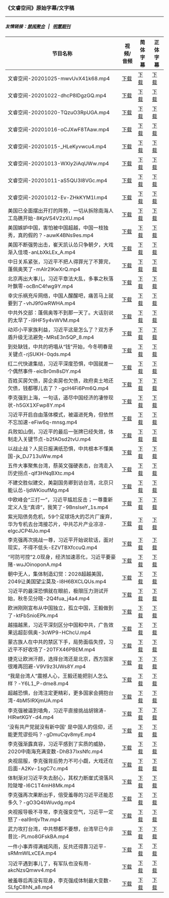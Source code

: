 ### 《文睿空间》原始字幕/文字稿
---
##### 友情链接：[禁闻聚合](https://github.com/gfw-breaker/banned-news) &nbsp;&nbsp;|&nbsp;&nbsp; [明慧期刊](https://github.com/gfw-breaker/mh-qikan) 
| 节目名称 | 视频/音频 | 简体字幕 | 正体字幕 |
|---|---|---|---|
| 文睿空间-20201025-mwvUvX41k68.mp4 | [下载](https://y2mate.com/zh-cn/search/mwvUvX41k68) | [下载](../channels/wenrui/_mwvUvX41k68.srt?raw=true) | [下载](../channels/wenrui/_mwvUvX41k68.tw.srt?raw=true) | 
| 文睿空间-20201022-dhcP8lDgzGQ.mp4 | [下载](https://y2mate.com/zh-cn/search/dhcP8lDgzGQ) | [下载](../channels/wenrui/_dhcP8lDgzGQ.srt?raw=true) | [下载](../channels/wenrui/_dhcP8lDgzGQ.tw.srt?raw=true) | 
| 文睿空间-20201020-TQzuO3RpUGA.mp4 | [下载](https://y2mate.com/zh-cn/search/TQzuO3RpUGA) | [下载](../channels/wenrui/_TQzuO3RpUGA.srt?raw=true) | [下载](../channels/wenrui/_TQzuO3RpUGA.tw.srt?raw=true) | 
| 文睿空间-20201016-oCJXwF8TAaw.mp4 | [下载](https://y2mate.com/zh-cn/search/oCJXwF8TAaw) | [下载](../channels/wenrui/_oCJXwF8TAaw.srt?raw=true) | [下载](../channels/wenrui/_oCJXwF8TAaw.tw.srt?raw=true) | 
| 文睿空间-20201015-_HLeKyvwcu4.mp4 | [下载](https://y2mate.com/zh-cn/search/_HLeKyvwcu4) | [下载](../channels/wenrui/__HLeKyvwcu4.srt?raw=true) | [下载](../channels/wenrui/__HLeKyvwcu4.tw.srt?raw=true) | 
| 文睿空间-20201013-WXly2iAqUWw.mp4 | [下载](https://y2mate.com/zh-cn/search/WXly2iAqUWw) | [下载](../channels/wenrui/_WXly2iAqUWw.srt?raw=true) | [下载](../channels/wenrui/_WXly2iAqUWw.tw.srt?raw=true) | 
| 文睿空间-20201011-aS5QU3l8VGc.mp4 | [下载](https://y2mate.com/zh-cn/search/aS5QU3l8VGc) | [下载](../channels/wenrui/_aS5QU3l8VGc.srt?raw=true) | [下载](../channels/wenrui/_aS5QU3l8VGc.tw.srt?raw=true) | 
| 文睿空间-20201012-Ev-ZHkKYM1I.mp4 | [下载](https://y2mate.com/zh-cn/search/Ev-ZHkKYM1I) | [下载](../channels/wenrui/_Ev-ZHkKYM1I.srt?raw=true) | [下载](../channels/wenrui/_Ev-ZHkKYM1I.tw.srt?raw=true) | 
| 美国已全面摆出开打的阵势，一切从拆除南海人工岛礁开始-8KpVS4V2zXU.mp4 | [下载](https://y2mate.com/zh-cn/search/8KpVS4V2zXU) | [下载](../channels/wenrui/_8KpVS4V2zXU.srt?raw=true) | [下载](../channels/wenrui/_8KpVS4V2zXU.tw.srt?raw=true) | 
| 美国嫉妒中国，害怕被中国超越，中国一枝独秀，真的假的？-auwK4BNs9es.mp4 | [下载](https://y2mate.com/zh-cn/search/auwK4BNs9es) | [下载](../channels/wenrui/_auwK4BNs9es.srt?raw=true) | [下载](../channels/wenrui/_auwK4BNs9es.tw.srt?raw=true) | 
| 美国不断强势出击，崔天凯认怂只争朝夕，大戏渐入佳境-anLbXkLEx_A.mp4 | [下载](https://y2mate.com/zh-cn/search/anLbXkLEx_A) | [下载](../channels/wenrui/_anLbXkLEx_A.srt?raw=true) | [下载](../channels/wenrui/_anLbXkLEx_A.tw.srt?raw=true) | 
| 中日关系紧张，习近平不把人得罪光了不算完，蓬佩奥笑了-mAIr2lKwXrQ.mp4 | [下载](https://y2mate.com/zh-cn/search/mAIr2lKwXrQ) | [下载](../channels/wenrui/_mAIr2lKwXrQ.srt?raw=true) | [下载](../channels/wenrui/_mAIr2lKwXrQ.tw.srt?raw=true) | 
| 北京再出大事儿，习近平章法大乱，多事之秋落叶飘零-ocBnC4fwg9Y.mp4 | [下载](https://y2mate.com/zh-cn/search/ocBnC4fwg9Y) | [下载](../channels/wenrui/_ocBnC4fwg9Y.srt?raw=true) | [下载](../channels/wenrui/_ocBnC4fwg9Y.tw.srt?raw=true) | 
| 幸灾乐祸充斥网络，中国人醒醒吧，痛苦马上就要到了-vhJ9fGwRWHA.mp4 | [下载](https://y2mate.com/zh-cn/search/vhJ9fGwRWHA) | [下载](../channels/wenrui/_vhJ9fGwRWHA.srt?raw=true) | [下载](../channels/wenrui/_vhJ9fGwRWHA.tw.srt?raw=true) | 
| 中共外交部：蓬佩奥等不到那一天了。大话别说的太早了-i9HF5y4vWVM.mp4 | [下载](https://y2mate.com/zh-cn/search/i9HF5y4vWVM) | [下载](../channels/wenrui/_i9HF5y4vWVM.srt?raw=true) | [下载](../channels/wenrui/_i9HF5y4vWVM.tw.srt?raw=true) | 
| 动邓小平家族利益，习近平这是怎么了？双方矛盾升级无法避免-MRsE3n5QP_8.mp4 | [下载](https://y2mate.com/zh-cn/search/MRsE3n5QP_8) | [下载](../channels/wenrui/_MRsE3n5QP_8.srt?raw=true) | [下载](../channels/wenrui/_MRsE3n5QP_8.tw.srt?raw=true) | 
| 到处缺钱，中共的坍塌从“钱”开始，今冬明春是关键点-rjSUKH-0qds.mp4 | [下载](https://y2mate.com/zh-cn/search/rjSUKH-0qds) | [下载](../channels/wenrui/_rjSUKH-0qds.srt?raw=true) | [下载](../channels/wenrui/_rjSUKH-0qds.tw.srt?raw=true) | 
| 红二代快速集结，习近平深度恐惧，中国就差一个偶然事件-eicBr0m8sDY.mp4 | [下载](https://y2mate.com/zh-cn/search/eicBr0m8sDY) | [下载](../channels/wenrui/_eicBr0m8sDY.srt?raw=true) | [下载](../channels/wenrui/_eicBr0m8sDY.tw.srt?raw=true) | 
| 百姓买房欠债，房企卖房也欠债，政府卖土地还欠债，钱都哪儿去了？-gcH4Fi6Pm6Q.mp4 | [下载](https://y2mate.com/zh-cn/search/gcH4Fi6Pm6Q) | [下载](../channels/wenrui/_gcH4Fi6Pm6Q.srt?raw=true) | [下载](../channels/wenrui/_gcH4Fi6Pm6Q.tw.srt?raw=true) | 
| 李克强到上海，一句话，道尽中国经济的凄惨现状-h5GX1XFwp8Y.mp4 | [下载](https://y2mate.com/zh-cn/search/h5GX1XFwp8Y) | [下载](../channels/wenrui/_h5GX1XFwp8Y.srt?raw=true) | [下载](../channels/wenrui/_h5GX1XFwp8Y.tw.srt?raw=true) | 
| 习近平开启自由落体模式，被逼进死角，但依然不忘加速-eFiw6q-mnsg.mp4 | [下载](https://y2mate.com/zh-cn/search/eFiw6q-mnsg) | [下载](../channels/wenrui/_eFiw6q-mnsg.srt?raw=true) | [下载](../channels/wenrui/_eFiw6q-mnsg.tw.srt?raw=true) | 
| 兵败如山倒，习近平的最后一张牌已经失效，体制走入关键节点-b2fAOsd2tvU.mp4 | [下载](https://y2mate.com/zh-cn/search/b2fAOsd2tvU) | [下载](../channels/wenrui/_b2fAOsd2tvU.srt?raw=true) | [下载](../channels/wenrui/_b2fAOsd2tvU.tw.srt?raw=true) | 
| 以战止战？人民日报满纸恐惧，中共根本不懂美国-jk_DJ713uWw.mp4 | [下载](https://y2mate.com/zh-cn/search/jk_DJ713uWw) | [下载](../channels/wenrui/_jk_DJ713uWw.srt?raw=true) | [下载](../channels/wenrui/_jk_DJ713uWw.tw.srt?raw=true) | 
| 五件大事聚焦台湾，蔡英文强硬表态，台湾走入历史拐点-qlf3HNqBXtc.mp4 | [下载](https://y2mate.com/zh-cn/search/qlf3HNqBXtc) | [下载](../channels/wenrui/_qlf3HNqBXtc.srt?raw=true) | [下载](../channels/wenrui/_qlf3HNqBXtc.tw.srt?raw=true) | 
| 不建交胜似建交，美副国务卿到访台湾，北京只能认怂-IjdWKioufMg.mp4 | [下载](https://y2mate.com/zh-cn/search/IjdWKioufMg) | [下载](../channels/wenrui/_IjdWKioufMg.srt?raw=true) | [下载](../channels/wenrui/_IjdWKioufMg.tw.srt?raw=true) | 
| 中欧峰会“三打一”，习近平尴尬反击；一尊重新定义人生“真谛”，我笑了-9BnsIseY_1s.mp4 | [下载](https://y2mate.com/zh-cn/search/9BnsIseY_1s) | [下载](../channels/wenrui/_9BnsIseY_1s.srt?raw=true) | [下载](../channels/wenrui/_9BnsIseY_1s.tw.srt?raw=true) | 
| 紫光陷债务危机，59个足球场大的芯片厂废弃，华为专机去台湾接芯片，中共芯片产业凉凉-eIgcJCP4lJo.mp4 | [下载](https://y2mate.com/zh-cn/search/eIgcJCP4lJo) | [下载](../channels/wenrui/_eIgcJCP4lJo.srt?raw=true) | [下载](../channels/wenrui/_eIgcJCP4lJo.tw.srt?raw=true) | 
| 李克强再次挑战一尊，习近平开始说软话，面对现实，不得不低头-EZVTBXfccuQ.mp4 | [下载](https://y2mate.com/zh-cn/search/EZVTBXfccuQ) | [下载](../channels/wenrui/_EZVTBXfccuQ.srt?raw=true) | [下载](../channels/wenrui/_EZVTBXfccuQ.tw.srt?raw=true) | 
| “可防可控”2.0现身，经济加速恶化，习近平要豪赌-wuJOinoponA.mp4 | [下载](https://y2mate.com/zh-cn/search/wuJOinoponA) | [下载](../channels/wenrui/_wuJOinoponA.srt?raw=true) | [下载](../channels/wenrui/_wuJOinoponA.tw.srt?raw=true) | 
| 朝中无人，集体制造幻觉：2028超越美国，2049让美国望尘莫及-I8H6BXCLQUs.mp4 | [下载](https://y2mate.com/zh-cn/search/I8H6BXCLQUs) | [下载](../channels/wenrui/_I8H6BXCLQUs.srt?raw=true) | [下载](../channels/wenrui/_I8H6BXCLQUs.tw.srt?raw=true) | 
| 习近平的最深恐惧就在眼前，极限压力测试开始，秋冬见分晓-2Q4fua_j4a4.mp4 | [下载](https://y2mate.com/zh-cn/search/2Q4fua_j4a4) | [下载](../channels/wenrui/_2Q4fua_j4a4.srt?raw=true) | [下载](../channels/wenrui/_2Q4fua_j4a4.tw.srt?raw=true) | 
| 欧洲刚刚宣布从中国独立，孤立中国，王毅做到了-ktFbSnioEPk.mp4 | [下载](https://y2mate.com/zh-cn/search/ktFbSnioEPk) | [下载](../channels/wenrui/_ktFbSnioEPk.srt?raw=true) | [下载](../channels/wenrui/_ktFbSnioEPk.tw.srt?raw=true) | 
| 越描越黑，习近平深刻区分中国和中共，广告效果远超彭佩奥-3cWP9-HChcU.mp4 | [下载](https://y2mate.com/zh-cn/search/3cWP9-HChcU) | [下载](../channels/wenrui/_3cWP9-HChcU.srt?raw=true) | [下载](../channels/wenrui/_3cWP9-HChcU.tw.srt?raw=true) | 
| 蒙古族人在中共的禁区下手，局势面临失控，习近平不好收场了-20TFX46PBEM.mp4 | [下载](https://y2mate.com/zh-cn/search/20TFX46PBEM) | [下载](../channels/wenrui/_20TFX46PBEM.srt?raw=true) | [下载](../channels/wenrui/_20TFX46PBEM.tw.srt?raw=true) | 
| 捷克让欧洲汗颜，选择台湾还是北京，西方国家很难再回避-V9V9z3UWs8Y.mp4 | [下载](https://y2mate.com/zh-cn/search/V9V9z3UWs8Y) | [下载](../channels/wenrui/_V9V9z3UWs8Y.srt?raw=true) | [下载](../channels/wenrui/_V9V9z3UWs8Y.tw.srt?raw=true) | 
| “我是台湾人”震撼人心，王毅还能把别人怎么样？-Y6L1_P-dme8.mp4 | [下载](https://y2mate.com/zh-cn/search/Y6L1_P-dme8) | [下载](../channels/wenrui/_Y6L1_P-dme8.srt?raw=true) | [下载](../channels/wenrui/_Y6L1_P-dme8.tw.srt?raw=true) | 
| 超越恐惧，台湾注定更精彩，更多国家会拥抱台湾-4bM5IRXjmUA.mp4 | [下载](https://y2mate.com/zh-cn/search/4bM5IRXjmUA) | [下载](../channels/wenrui/_4bM5IRXjmUA.srt?raw=true) | [下载](../channels/wenrui/_4bM5IRXjmUA.tw.srt?raw=true) | 
| 李克强被逼到墙角，习近平直接挑战胡锦涛-HlRwtKGY-d4.mp4 | [下载](https://y2mate.com/zh-cn/search/HlRwtKGY-d4) | [下载](../channels/wenrui/_HlRwtKGY-d4.srt?raw=true) | [下载](../channels/wenrui/_HlRwtKGY-d4.tw.srt?raw=true) | 
| '没有共产党就没有新中国' 是中国人的信仰，还能更荒谬些吗？-gDmuCqv8myE.mp4 | [下载](https://y2mate.com/zh-cn/search/gDmuCqv8myE) | [下载](../channels/wenrui/_gDmuCqv8myE.srt?raw=true) | [下载](../channels/wenrui/_gDmuCqv8myE.tw.srt?raw=true) | 
| 李克强渐露真容，习近平感到了实质的威胁，2020中南海充满变数-DhB37lxsNfc.mp4 | [下载](https://y2mate.com/zh-cn/search/DhB37lxsNfc) | [下载](../channels/wenrui/_DhB37lxsNfc.srt?raw=true) | [下载](../channels/wenrui/_DhB37lxsNfc.tw.srt?raw=true) | 
| 央视屈服，李克强背后势力不可小觑，大戏还在后面-A2Kv-1sgC7c.mp4 | [下载](https://y2mate.com/zh-cn/search/A2Kv-1sgC7c) | [下载](../channels/wenrui/_A2Kv-1sgC7c.srt?raw=true) | [下载](../channels/wenrui/_A2Kv-1sgC7c.tw.srt?raw=true) | 
| 体制渐对习近平失去耐心，其权力断崖式滑落风险陡增-l6C1T4mH8Mk.mp4 | [下载](https://y2mate.com/zh-cn/search/l6C1T4mH8Mk) | [下载](../channels/wenrui/_l6C1T4mH8Mk.srt?raw=true) | [下载](../channels/wenrui/_l6C1T4mH8Mk.tw.srt?raw=true) | 
| 李克强再次果断出手，倍受羞辱的习近平还能忍多久？-gO3Q4bWuvdg.mp4 | [下载](https://y2mate.com/zh-cn/search/gO3Q4bWuvdg) | [下载](../channels/wenrui/_gO3Q4bWuvdg.srt?raw=true) | [下载](../channels/wenrui/_gO3Q4bWuvdg.tw.srt?raw=true) | 
| 央视报导极不寻常，李克强变空气，习近平一定怒了-eaI9ntjvTtw.mp4 | [下载](https://y2mate.com/zh-cn/search/eaI9ntjvTtw) | [下载](../channels/wenrui/_eaI9ntjvTtw.srt?raw=true) | [下载](../channels/wenrui/_eaI9ntjvTtw.tw.srt?raw=true) | 
| 武力攻打台湾，中共想都不要想，台湾早已今非昔比-PLmo8GFskBA.mp4 | [下载](https://y2mate.com/zh-cn/search/PLmo8GFskBA) | [下载](../channels/wenrui/_PLmo8GFskBA.srt?raw=true) | [下载](../channels/wenrui/_PLmo8GFskBA.tw.srt?raw=true) | 
| 一件小事弄得满城风雨，反共还得靠习近平-sRMmWlLxCEA.mp4 | [下载](https://y2mate.com/zh-cn/search/sRMmWlLxCEA) | [下载](../channels/wenrui/_sRMmWlLxCEA.srt?raw=true) | [下载](../channels/wenrui/_sRMmWlLxCEA.tw.srt?raw=true) | 
| 习近平遇到事儿了，有军队也没有用-akcNzsQmwv4.mp4 | [下载](https://y2mate.com/zh-cn/search/akcNzsQmwv4) | [下载](../channels/wenrui/_akcNzsQmwv4.srt?raw=true) | [下载](../channels/wenrui/_akcNzsQmwv4.tw.srt?raw=true) | 
| 被羞辱后再没有现身，李克强成体制最大变数-SLfgC8hN_a8.mp4 | [下载](https://y2mate.com/zh-cn/search/SLfgC8hN_a8) | [下载](../channels/wenrui/_SLfgC8hN_a8.srt?raw=true) | [下载](../channels/wenrui/_SLfgC8hN_a8.tw.srt?raw=true) | 
